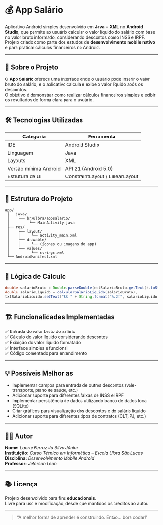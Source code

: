 # 💰 App Salário

Aplicativo Android simples desenvolvido em **Java + XML** no **Android Studio**, que permite ao usuário calcular o valor líquido do salário com base no valor bruto informado, considerando descontos como INSS e IRPF.  
Projeto criado como parte dos estudos de **desenvolvimento mobile nativo** e para praticar cálculos financeiros no Android.

---

## 🧠 Sobre o Projeto

O **App Salário** oferece uma interface onde o usuário pode inserir o valor bruto do salário, e o aplicativo calcula e exibe o valor líquido após os descontos.  
O objetivo é demonstrar como realizar cálculos financeiros simples e exibir os resultados de forma clara para o usuário.

---

## 🛠️ Tecnologias Utilizadas

| Categoria         | Ferramenta                         |
|-------------------|------------------------------------|
| IDE               | Android Studio                     |
| Linguagem         | Java                               |
| Layouts           | XML                                |
| Versão mínima Android | API 21 (Android 5.0)             |
| Estrutura de UI   | ConstraintLayout / LinearLayout    |

---

## 📱 Estrutura do Projeto

```
app/
 ├── java/
 │    └── br/ulbra/appsalario/
 │         └── MainActivity.java
 ├── res/
 │    ├── layout/
 │    │     └── activity_main.xml
 │    ├── drawable/
 │    │     └── (ícones ou imagens do app)
 │    └── values/
 │          └── strings.xml
 └── AndroidManifest.xml
```

---

## 🧮 Lógica de Cálculo

```java
double salarioBruto = Double.parseDouble(edtSalarioBruto.getText().toString());
double salarioLiquido = calcularSalarioLiquido(salarioBruto);
txtSalarioLiquido.setText("R$ " + String.format("%.2f", salarioLiquido));
```

---

## 🏗️ Funcionalidades Implementadas

✅ Entrada do valor bruto do salário  
✅ Cálculo do valor líquido considerando descontos  
✅ Exibição do valor líquido formatado  
✅ Interface simples e funcional  
✅ Código comentado para entendimento  

---

## 💡 Possíveis Melhorias

- Implementar campos para entrada de outros descontos (vale-transporte, plano de saúde, etc.)  
- Adicionar suporte para diferentes faixas de INSS e IRPF  
- Implementar persistência de dados utilizando banco de dados local (SQLite)  
- Criar gráficos para visualização dos descontos e do salário líquido  
- Adicionar suporte para diferentes tipos de contratos (CLT, PJ, etc.)  

---

## 👩‍💻 Autor

**Nome:** *Laerte Ferraz da Silva Júnior*  
**Instituição:** *Curso Técnico em Informática – Escola Ulbra São Lucas*  
**Disciplina:** *Desenvolvimento Mobile Android*  
**Professor:** *Jeferson Leon*  

---

## 📚 Licença

Projeto desenvolvido para fins **educacionais**.  
Livre para uso e modificação, desde que mantidos os créditos ao autor.

---

> “A melhor forma de aprender é construindo. Então... bora codar!”
